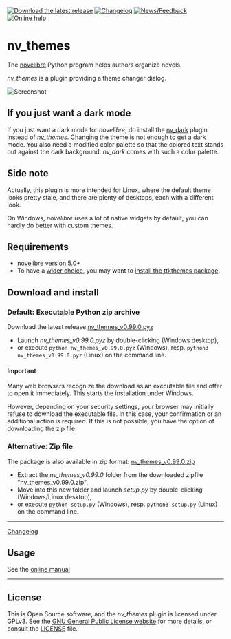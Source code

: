 [![Download the latest release](docs/img/download-button.png)](https://github.com/peter88213/nv_themes/raw/main/dist/nv_themes_v0.99.0.pyz)
[![Changelog](docs/img/changelog-button.png)](docs/changelog.md)
[![News/Feedback](docs/img/news-button.png)](https://github.com/peter88213/novelibre/discussions)
[![Online help](docs/img/help-button.png)](https://peter88213.github.io/nvhelp-en/nv_themes/)


# nv_themes

The [novelibre](https://github.com/peter88213/novelibre/) Python program helps authors organize novels.  

*nv_themes* is a plugin providing a theme changer dialog. 

![Screenshot](docs/Screenshots/screen01.png)

## If you just want a dark mode

If you just want a dark mode for *novelibre*, do install the 
[nv_dark](https://github.com/peter88213/nv_dark/) plugin instead of *nv_themes*.
Changing the theme is not enough to get a dark mode. 
You also need a modified color palette so that the colored text stands out 
against the dark background. *nv_dark* comes with such a color palette. 

## Side note

Actually, this plugin is more intended for Linux, where the default theme looks pretty stale, and there are plenty of desktops, each with a different look.

On Windows, *novelibre* uses a lot of native widgets by default, you can hardly do better with custom themes.

## Requirements

- [novelibre](https://github.com/peter88213/novelibre/) version 5.0+
- To have a [wider choice](https://ttkthemes.readthedocs.io/en/latest/themes.html), you may want to [install the ttkthemes package](https://ttkthemes.readthedocs.io/en/latest/installation.html).

## Download and install

### Default: Executable Python zip archive

Download the latest release [nv_themes_v0.99.0.pyz](https://github.com/peter88213/nv_themes/raw/main/dist/nv_themes_v0.99.0.pyz)

- Launch *nv_themes_v0.99.0.pyz* by double-clicking (Windows desktop),
- or execute `python nv_themes_v0.99.0.pyz` (Windows), resp. `python3 nv_themes_v0.99.0.pyz` (Linux) on the command line.

#### Important

Many web browsers recognize the download as an executable file and offer to open it immediately. 
This starts the installation under Windows.

However, depending on your security settings, your browser may 
initially  refuse  to download the executable file. 
In this case, your confirmation or an additional action is required. 
If this is not possible, you have the option of downloading 
the zip file. 


### Alternative: Zip file

The package is also available in zip format: [nv_themes_v0.99.0.zip](https://github.com/peter88213/nv_themes/raw/main/dist/nv_themes_v0.99.0.zip)

- Extract the *nv_themes_v0.99.0* folder from the downloaded zipfile "nv_themes_v0.99.0.zip".
- Move into this new folder and launch *setup.py* by double-clicking (Windows/Linux desktop), 
- or execute `python setup.py` (Windows), resp. `python3 setup.py` (Linux) on the command line.

---

[Changelog](docs/changelog.md)

## Usage

See the [online manual](https://peter88213.github.io/nvhelp-en/nv_themes/)

---

## License

This is Open Source software, and the *nv_themes* plugin is licensed under GPLv3. See the
[GNU General Public License website](https://www.gnu.org/licenses/gpl-3.0.en.html) for more
details, or consult the [LICENSE](https://github.com/peter88213/nv_themes/blob/main/LICENSE) file.
